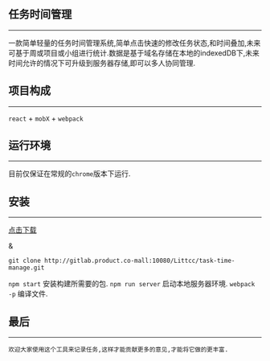 ## 任务时间管理
---
一款简单轻量的任务时间管理系统,简单点击快速的修改任务状态,和时间叠加,未来可基于周或项目或小组进行统计.数据是基于域名存储在本地的indexedDB下,未来时间允许的情况下可升级到服务器存储,即可以多人协同管理.

## 项目构成
---
`react` + `mobX` + `webpack`

## 运行环境
---
目前仅保证在常规的`chrome`版本下运行.

## 安装
---
[点击下载](http://gitlab.product.co-mall:10080/Littcc/task-time-manage/repository/archive.zip?ref=master)

&


    git clone http://gitlab.product.co-mall:10080/Littcc/task-time-manage.git

`npm start` 安装构建所需要的包.
`npm run server` 启动本地服务器环境.
`webpack -p` 编译文件.

## 最后
---
    欢迎大家使用这个工具来记录任务,这样才能贡献更多的意见,才能将它做的更丰富.